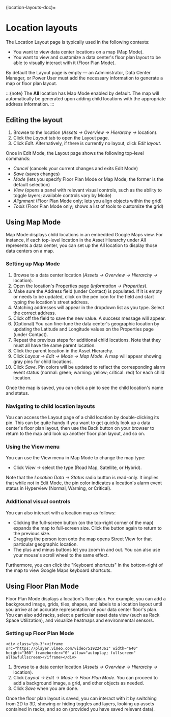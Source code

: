 (location-layouts-doc)=

# Location layouts

The Location Layout page is typically used in the following contexts:

- You want to view data center locations on a map (Map Mode).
- You want to view and customize a data center's floor plan layout to be able to visually interact with it (Floor Plan Mode).

By default the Layout page is empty — an Administrator, Data Center Manager, or Power User must add the necessary information to generate a map or floor plan layout.

:::{note}
The **All** location has Map Mode enabled by default. The map will automatically be generated upon adding child locations with the appropriate address information.
:::

## Editing the layout

1. Browse to the location (*Assets → Overview → Hierarchy →* location).
2. Click the *Layout* tab to open the Layout page.
3. Click *Edit*. Alternatively, if there is currently no layout, click *Edit layout*.

Once in Edit Mode, the Layout page shows the following top-level commands:

- *Cancel* (cancels your current changes and exits Edit Mode)
- *Save* (saves changes)
- *Mode* (lets you specify Floor Plan Mode or Map Mode; the former is the default selection)
- *View* (opens a panel with relevant visual controls, such as the ability to toggle layers; available controls vary by Mode)
- *Alignment* (Floor Plan Mode only; lets you align objects within the grid)
- *Tools* (Floor Plan Mode only; shows a list of tools to customize the grid)

## Using Map Mode

Map Mode displays child locations in an embedded Google Maps view. For instance, if each top-level location in the Asset Hierarchy under All represents a data center, you can set up the All location to display those data centers on a map.

### Setting up Map Mode

01. Browse to a data center location (*Assets → Overview → Hierarchy →* location).
02. Open the location's Properties page (*Information → Properties*).
03. Make sure the Address field (under Contact) is populated. If it is empty or needs to be updated, click on the pen icon for the field and start typing the location's street address.
04. Matching addresses will appear in the dropdown list as you type. Select the correct address.
05. Click off the field to save the new value. A success message will appear.
06. (Optional) You can fine-tune the data center's geographic location by updating the Latitude and Longitude values on the Properties page (under Contact).
07. Repeat the previous steps for additional child locations. Note that they must all have the same parent location.
08. Click the parent location in the Asset Hierarchy.
09. Click *Layout → Edit → Mode → Map Mode*. A map will appear showing gray pins for child locations.
10. Click *Save*. Pin colors will be updated to reflect the corresponding alarm event status (normal: green; warning: yellow; critical: red) for each child location.

Once the map is saved, you can click a pin to see the child location's name and status.

### Navigating to child location layouts

You can access the Layout page of a child location by double-clicking its pin. This can be quite handy if you want to get quickly look up a data center's floor plan layout, then use the Back button on your browser to return to the map and look up another floor plan layout, and so on.

### Using the View menu

You can use the View menu in Map Mode to change the map type:

- Click *View →* select the type (Road Map, Satellite, or Hybrid).

Note that the *Location Data → Status* radio button is read-only. It implies that while not in Edit Mode, the pin color indicates a location's alarm event status in Hyperview (Normal, Warning, or Critical).

### Additional visual controls

You can also interact with a location map as follows:

- Clicking the full-screen button (on the top-right corner of the map) expands the map to full-screen size. Click the button again to return to the previous size.
- Dragging the person icon onto the map opens Street View for that particular geographic location.
- The plus and minus buttons let you zoom in and out. You can also use your mouse's scroll wheel to the same effect.

Furthermore, you can click the "Keyboard shortcuts" in the bottom-right of the map to view Google Maps keyboard shortcuts.

## Using Floor Plan Mode

Floor Plan Mode displays a location's floor plan. For example, you can add a background image, grids, tiles, shapes, and labels to a location layout until you arrive at an accurate representation of your data center floor's plan. You can also add racks, select a particular asset data view (such as Rack Space Utilization), and visualize heatmaps and environmental sensors.

### Setting up Floor Plan Mode

```{raw} html
<div class="pb-3"><iframe src="https://player.vimeo.com/video/519224361" width="640" height="360" frameborder="0" allow="autoplay; fullscreen" allowfullscreen></iframe></div>
```

1. Browse to a data center location (*Assets → Overview → Hierarchy →* location).
2. Click *Layout → Edit → Mode → Floor Plan Mode*. You can proceed to add a background image, a grid, and other objects as needed.
3. Click *Save* when you are done.

Once the floor plan layout is saved, you can interact with it by switching from 2D to 3D, showing or hiding toggles and layers, looking up assets contained in racks, and so on (provided you have saved relevant data).
